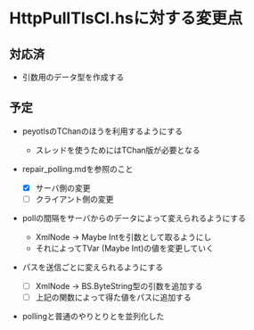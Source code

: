 HttpPullTlsCl.hsに対する変更点
==============================

対応済
------

* 引数用のデータ型を作成する

予定
----

* peyotlsのTChanのほうを利用するようにする
	+ スレッドを使うためにはTChan版が必要となる

* repair_polling.mdを参照のこと
	+ [x] サーバ側の変更
	+ [ ] クライアント側の変更

* pollの間隔をサーバからのデータによって変えられるようにする
	+ XmlNode -> Maybe Intを引数として取るようにし
	+ それによってTVar (Maybe Int)の値を変更していく

* パスを送信ごとに変えられるようにする
	+ [ ] XmlNode -> BS.ByteString型の引数を追加する
	+ [ ] 上記の関数によって得た値をパスに追加する

* pollingと普通のやりとりとを並列化した
